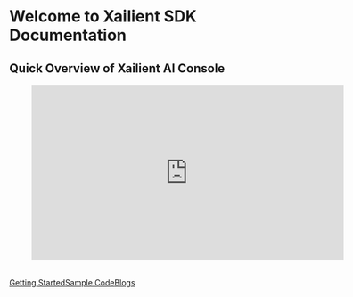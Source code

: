 # Welcome to Xailient SDK Documentation

## Quick Overview of Xailient AI Console

<!-- blank line -->
<figure class="video_container">
  <iframe width="560" height="315" src="https://www.youtube.com/embed/KTYvPeBR63Y" frameborder="0" allow="accelerometer; autoplay; encrypted-media; gyroscope; picture-in-picture" allowfullscreen></iframe>
</figure>
<!-- blank line -->

<br>
<a class="button" href="/en/latest/installation/">Getting Started</a><a class="button" href="/en/latest/sample_code/">Sample Code</a><a class="button" href="https://www.xailient.com/blog">Blogs</a>
